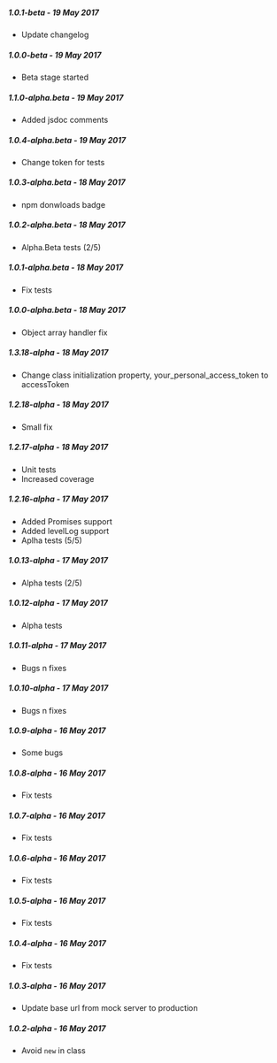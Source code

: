 ##### 1.0.1-beta - 19 May 2017

- Update changelog

##### 1.0.0-beta - 19 May 2017

- Beta stage started

##### 1.1.0-alpha.beta - 19 May 2017

- Added jsdoc comments

##### 1.0.4-alpha.beta - 19 May 2017

- Change token for tests

##### 1.0.3-alpha.beta - 18 May 2017

- npm donwloads badge

##### 1.0.2-alpha.beta - 18 May 2017

- Alpha.Beta tests (2/5)

##### 1.0.1-alpha.beta - 18 May 2017

- Fix tests

##### 1.0.0-alpha.beta - 18 May 2017

- Object array handler fix

##### 1.3.18-alpha - 18 May 2017

- Change class initialization property, your_personal_access_token to accessToken

##### 1.2.18-alpha - 18 May 2017

- Small fix

##### 1.2.17-alpha - 18 May 2017

- Unit tests
- Increased coverage

##### 1.2.16-alpha - 17 May 2017

- Added Promises support
- Added levelLog support
- Aplha tests (5/5)

##### 1.0.13-alpha - 17 May 2017

- Alpha tests (2/5)

##### 1.0.12-alpha - 17 May 2017

- Alpha tests

##### 1.0.11-alpha - 17 May 2017

- Bugs n fixes

##### 1.0.10-alpha - 17 May 2017

- Bugs n fixes

##### 1.0.9-alpha - 16 May 2017

- Some bugs

##### 1.0.8-alpha - 16 May 2017

- Fix tests

##### 1.0.7-alpha - 16 May 2017

- Fix tests

##### 1.0.6-alpha - 16 May 2017

- Fix tests

##### 1.0.5-alpha - 16 May 2017

- Fix tests

##### 1.0.4-alpha - 16 May 2017

- Fix tests

##### 1.0.3-alpha - 16 May 2017

- Update base url from mock server to production

##### 1.0.2-alpha - 16 May 2017

- Avoid `new` in class